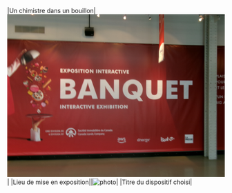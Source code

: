 |Un chimistre dans un bouillon|![photo](Medias/le_banquet.JPG)|
|Lieu de mise en exposition||![photo](Medias/entrée_01.png)|
|Titre du dispositif choisi|

